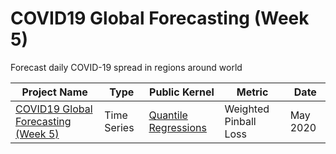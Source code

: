 # COVID19 Global Forecasting (Week 5)
Forecast daily COVID-19 spread in regions around world

| Project Name | Type  | Public Kernel |Metric | Date |
| ------ | ------ | ------ | ------ | ------ | 
| [COVID19 Global Forecasting (Week 5)](https://www.kaggle.com/c/covid19-global-forecasting-week-5) | Time Series | [Quantile Regressions](https://www.kaggle.com/sudhirnl7/quantile-regression) | Weighted Pinball Loss | May 2020 |